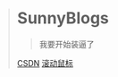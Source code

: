 > # SunnyBlogs
>
>
> > 我要开始装逼了
>
> [CSDN](https://blog.csdn.net/m0_37965018)
> [滚动鼠标](#introduction)